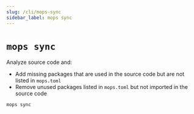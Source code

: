 ```yaml
---
slug: /cli/mops-sync
sidebar_label: mops sync
---
```


# `mops sync`

Analyze source code and:
- Add missing packages that are used in the source code but are not listed in `mops.toml`
- Remove unused packages listed in `mops.toml` but not imported in the source code

```
mops sync
```